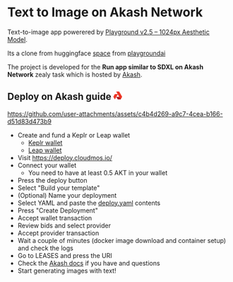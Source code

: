 # Text to Image on Akash Network

Text-to-image app powerered by [Playground v2.5 – 1024px Aesthetic Model](https://huggingface.co/playgroundai/playground-v2.5-1024px-aesthetic).

Its a clone from huggingface [space](https://huggingface.co/spaces/playgroundai/playground-v2.5) from [playgroundai](https://huggingface.co/playgroundai)

The project is developed for the **Run app similar to SDXL on Akash Network** zealy task which is hosted by [Akash](https://zealy.io/cw/akashnetwork/questboard).

## Deploy on Akash guide <img src="./assets/akash-logo.png" alt="drawing" width=20 height=20/>



https://github.com/user-attachments/assets/c4b4d269-a9c7-4cea-b166-d51d83d473b9



- Create and fund a Keplr or Leap wallet
  - [Keplr wallet](https://akash.network/docs/getting-started/token-and-wallets/#keplr-wallet)
  - [Leap wallet](https://akash.network/docs/getting-started/token-and-wallets/#leap-cosmos-wallet)
- Visit https://deploy.cloudmos.io/
- Connect your wallet
  - You need to have at least 0.5 AKT in your wallet
- Press the deploy button
- Select "Build your template"
- (Optional) Name your deployment
- Select YAML and paste the [deploy.yaml](deploy.yaml) contents
- Press "Create Deployment"
- Accept wallet transaction
- Review bids and select provider
- Accept provider transaction
- Wait a couple of minutes (docker image download and container setup) and check the logs
- Go to LEASES and press the URI
- Check the [Akash docs](https://akash.network/docs/deployments/cloudmos-deploy/) if you have and questions
- Start generating images with text!
